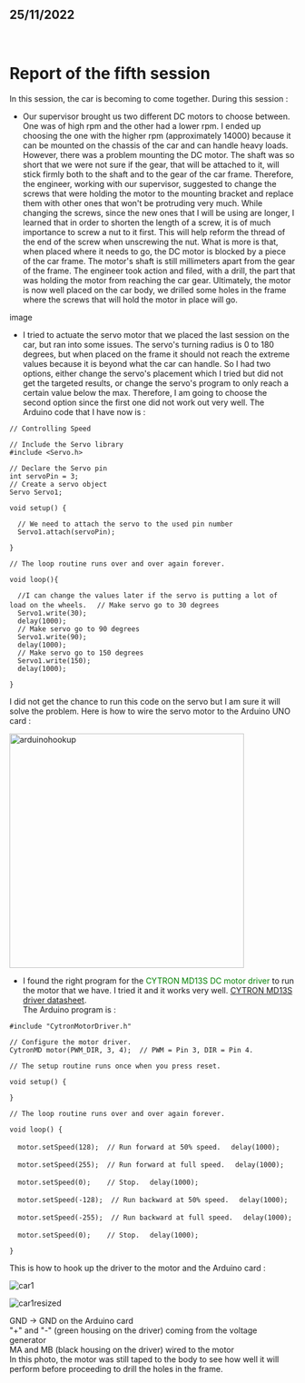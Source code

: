 ## 25/11/2022

<br />

# Report of the fifth session

In this session, the car is becoming to come together. During this session :

- Our supervisor brought us two different DC motors to choose between. One was of high rpm and the other had a lower rpm. I ended up choosing the one with the higher rpm (approximately 14000) because it can be mounted on the chassis of the car and can handle heavy loads. However, there was a problem mounting the DC motor. The shaft was so short that we were not sure if the gear, that will be attached to it, will stick firmly both to the shaft and to the gear of the car frame. Therefore, the engineer, working with our supervisor, suggested to change the screws that were holding the motor to the mounting bracket and replace them with other ones that won't be protruding very much. While changing the screws, since the new ones that I will be using are longer, I learned that in order to shorten the length of a screw, it is of much importance to screw a nut to it first. This will help reform the thread of the end of the screw when unscrewing the nut. What is more is that, when placed where it needs to go, the DC motor is blocked by a piece of the car frame. The motor's shaft is still millimeters apart from the gear of the frame. The engineer took action and filed, with a drill, the part that was holding the motor from reaching the car gear. Ultimately, the motor is now well placed on the car body, we drilled some holes in the frame where the screws that will hold the motor in place will go.<br />

image

- I tried to actuate the servo motor that we placed the last session on the car, but ran into some issues. The servo's turning radius is 0 to 180 degrees, but when placed on the frame it should not reach the extreme values because it is beyond what the car can handle. So I had two options, either change the servo's placement which I tried but did not get the targeted results, or change the servo's program to only reach a certain value below the max. Therefore, I am going to choose the second option since the first one did not work out very well. The Arduino code that I have now is :<br />


`// Controlling Speed`

`// Include the Servo library`<br />
`#include <Servo.h> `

`// Declare the Servo pin`<br />
`int servoPin = 3;`<br />
`// Create a servo object`<br />
`Servo Servo1;`
<br />

`void setup() {`<br />

`  // We need to attach the servo to the used pin number`<br />
`  Servo1.attach(servoPin);`<br />

`}`
<br />

`// The loop routine runs over and over again forever.`

`void loop(){`<br />

`  //I can change the values later if the servo is putting a lot of load on the wheels.`
`  // Make servo go to 30 degrees`<br />
`  Servo1.write(30);`<br />
`  delay(1000);`<br />
`  // Make servo go to 90 degrees`<br />
`  Servo1.write(90);`<br />
`  delay(1000);`<br />
`  // Make servo go to 150 degrees`<br />
`  Servo1.write(150);`<br />
`  delay(1000);`<br />

`}`
<br />

I did not get the chance to run this code on the servo but I am sure it will solve the problem. Here is how to wire the servo motor to the Arduino UNO card :

<img width="413" alt="arduinohookup" src="https://user-images.githubusercontent.com/115218309/204057145-02b51535-500c-445f-bb5b-434686d63692.png">

- I found the right program for the <span style="color: green"> CYTRON MD13S DC motor driver </span> to run the motor that we have. I tried it and it works very well. [CYTRON MD13S driver datasheet](https://www.robotshop.com/media/files/pdf/MD13S_User-Mannual.pdf). <br />
The Arduino program is :<br />

`#include "CytronMotorDriver.h"`

`// Configure the motor driver.`<br />
`CytronMD motor(PWM_DIR, 3, 4);  // PWM = Pin 3, DIR = Pin 4.`

`// The setup routine runs once when you press reset.`<br />

`void setup() {`
  
`}`

`// The loop routine runs over and over again forever.`<br />

`void loop() {`

`  motor.setSpeed(128);  // Run forward at 50% speed.`
`  delay(1000);`
  
`  motor.setSpeed(255);  // Run forward at full speed.`
`  delay(1000);`

`  motor.setSpeed(0);    // Stop.`
`  delay(1000);`

`  motor.setSpeed(-128);  // Run backward at 50% speed.`
`  delay(1000);`
  
`  motor.setSpeed(-255);  // Run backward at full speed.`
`  delay(1000);`

`  motor.setSpeed(0);    // Stop.`
`  delay(1000);`

`}`

This is how to hook up the driver to the motor and the Arduino card :

![car1](https://user-images.githubusercontent.com/115218309/204058441-67061811-326e-487a-99dd-ea400504eea1.jpg)

![car1resized](https://user-images.githubusercontent.com/115218309/204057228-445fed3b-7fb5-44d7-978e-d0858f2f73ab.jpg)

GND -> GND on the Arduino card <br />
"+" and "-" (green housing on the driver) coming from the voltage generator <br />
MA and MB (black housing on the driver) wired to the motor <br />
In this photo, the motor was still taped to the body to see how well it will perform before proceeding to drill the holes in the frame.

